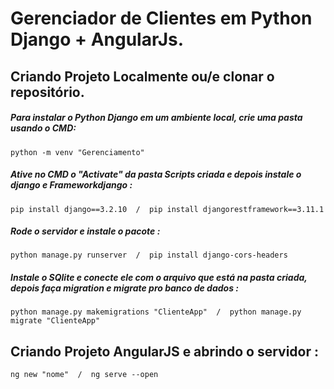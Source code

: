 # Gerenciador de Clientes em Python Django + AngularJs.

## Criando Projeto Localmente  ou/e clonar o repositório.

##### Para instalar o Python Django em um ambiente local, crie uma pasta usando o CMD:
```
python -m venv "Gerenciamento"
```
##### Ative no CMD o "Activate" da pasta Scripts criada e depois instale o django e Frameworkdjango :
```
pip install django==3.2.10  /  pip install djangorestframework==3.11.1
```
##### Rode o servidor e instale o pacote :
```
python manage.py runserver  /  pip install django-cors-headers
```
##### Instale o SQlite e conecte ele com o arquivo que está na pasta criada, depois faça migration e migrate pro banco de dados :
```
python manage.py makemigrations "ClienteApp"  /  python manage.py migrate "ClienteApp"
```
## Criando Projeto AngularJS e abrindo o servidor :
```
ng new "nome"  /  ng serve --open
```
